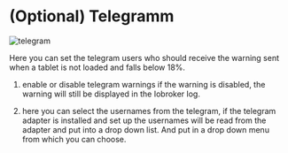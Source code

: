 # (Optional) Telegramm

![telegram](/images/media/Fully-Tablet-Control/telegram.png)

Here you can set the telegram users who should receive the warning sent when a tablet is not loaded and falls below 18%.

1. enable or disable telegram warnings if the warning is disabled, the warning will still be displayed in the Iobroker log.

2. here you can select the usernames from the telegram, if the telegram adapter is installed and set up the usernames will be read 
   from the adapter and put into a drop down list.
   And put in a drop down menu from which you can choose.